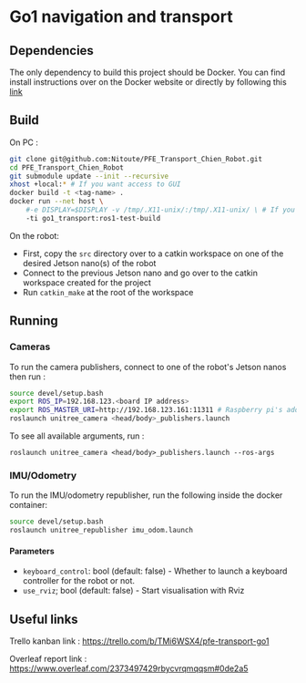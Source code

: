 # Go1 navigation and transport

## Dependencies
The only dependency to build this project should be Docker.
You can find install instructions over on the Docker website or directly by following this [link](https://docs.docker.com/engine/install/)

## Build
On PC :
```bash
git clone git@github.com:Nitoute/PFE_Transport_Chien_Robot.git
cd PFE_Transport_Chien_Robot
git submodule update --init --recursive
xhost +local:* # If you want access to GUI
docker build -t <tag-name> .
docker run --net host \
    #-e DISPLAY=$DISPLAY -v /tmp/.X11-unix/:/tmp/.X11-unix/ \ # If you want acces to GUI 
    -ti go1_transport:ros1-test-build
```
On the robot:
- First, copy the <code>src</code> directory over to a catkin workspace on one of the desired Jetson nano(s) of the robot
- Connect to the previous Jetson nano and go over to the catkin workspace created for the project
- Run <code>catkin_make</code> at the root of the workspace

## Running
### Cameras
To run the camera publishers, connect to one of the robot's Jetson nanos then run :

```bash
source devel/setup.bash
export ROS_IP=192.168.123.<board IP address>
export ROS_MASTER_URI=http://192.168.123.161:11311 # Raspberry pi's address
roslaunch unitree_camera <head/body>_publishers.launch 
```

To see all available arguments, run :

`roslaunch unitree_camera <head/body>_publishers.launch --ros-args`

### IMU/Odometry
To run the IMU/odometry republisher, run the following inside the docker container:

```bash
source devel/setup.bash
roslaunch unitree_republisher imu_odom.launch
```

#### Parameters
- `keyboard_control`: bool (default: false) - Whether to launch a keyboard controller for the robot or not.
- `use_rviz`; bool (default: false) - Start visualisation with Rviz


## Useful links
Trello kanban link : https://trello.com/b/TMi6WSX4/pfe-transport-go1

Overleaf report link : https://www.overleaf.com/2373497429rbycvrqmqqsm#0de2a5
